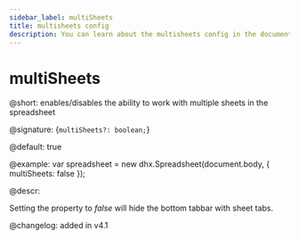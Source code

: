 ```yaml
---
sidebar_label: multiSheets
title: multisheets config
description: You can learn about the multisheets config in the documentation of the DHTMLX JavaScript Spreadsheet library. Browse developer guides and API reference, try out code examples and live demos, and download a free 30-day evaluation version of DHTMLX Spreadsheet.
---
```


# multiSheets

@short: enables/disables the ability to work with multiple sheets in the spreadsheet

@signature: {`multiSheets?: boolean;`}

@default: true

@example:
var spreadsheet = new dhx.Spreadsheet(document.body, {
	multiSheets: false
});

@descr:

Setting the property to *false* will hide the bottom tabbar with sheet tabs.

@changelog: added in v4.1
